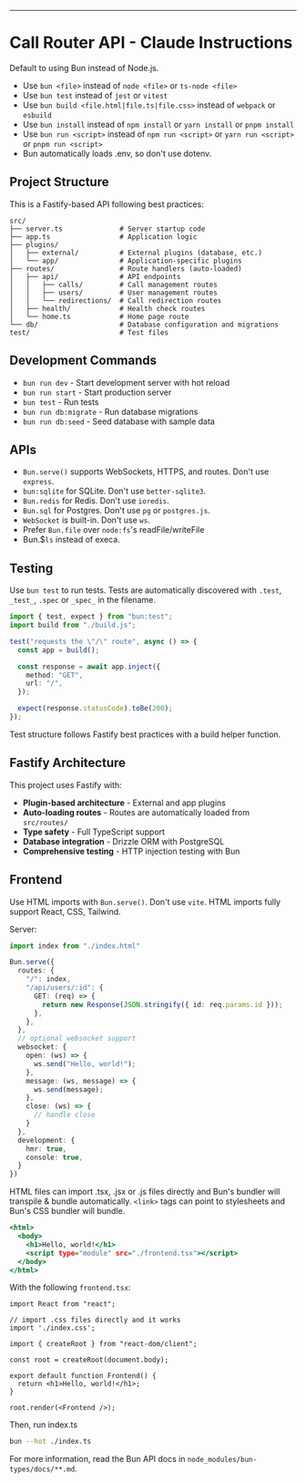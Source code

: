 ---

# Call Router API - Claude Instructions

Default to using Bun instead of Node.js.

- Use `bun <file>` instead of `node <file>` or `ts-node <file>`
- Use `bun test` instead of `jest` or `vitest`
- Use `bun build <file.html|file.ts|file.css>` instead of `webpack` or `esbuild`
- Use `bun install` instead of `npm install` or `yarn install` or `pnpm install`
- Use `bun run <script>` instead of `npm run <script>` or `yarn run <script>` or `pnpm run <script>`
- Bun automatically loads .env, so don't use dotenv.

## Project Structure

This is a Fastify-based API following best practices:

```
src/
├── server.ts              # Server startup code
├── app.ts                 # Application logic
├── plugins/
│   ├── external/          # External plugins (database, etc.)
│   └── app/               # Application-specific plugins
├── routes/                # Route handlers (auto-loaded)
│   ├── api/               # API endpoints
│   │   ├── calls/         # Call management routes
│   │   ├── users/         # User management routes
│   │   └── redirections/  # Call redirection routes
│   ├── health/            # Health check routes
│   └── home.ts            # Home page route
└── db/                    # Database configuration and migrations
test/                      # Test files
```

## Development Commands

- `bun run dev` - Start development server with hot reload
- `bun run start` - Start production server
- `bun test` - Run tests
- `bun run db:migrate` - Run database migrations
- `bun run db:seed` - Seed database with sample data

## APIs

- `Bun.serve()` supports WebSockets, HTTPS, and routes. Don't use `express`.
- `bun:sqlite` for SQLite. Don't use `better-sqlite3`.
- `Bun.redis` for Redis. Don't use `ioredis`.
- `Bun.sql` for Postgres. Don't use `pg` or `postgres.js`.
- `WebSocket` is built-in. Don't use `ws`.
- Prefer `Bun.file` over `node:fs`'s readFile/writeFile
- Bun.$`ls` instead of execa.

## Testing

Use `bun test` to run tests. Tests are automatically discovered with `.test`, `_test_`, `.spec` or `_spec_` in the filename.

```ts#test/app.spec.ts
import { test, expect } from "bun:test";
import build from "./build.js";

test("requests the \"/\" route", async () => {
  const app = build();

  const response = await app.inject({
    method: "GET",
    url: "/",
  });

  expect(response.statusCode).toBe(200);
});
```

Test structure follows Fastify best practices with a build helper function.

## Fastify Architecture

This project uses Fastify with:
- **Plugin-based architecture** - External and app plugins
- **Auto-loading routes** - Routes are automatically loaded from `src/routes/`
- **Type safety** - Full TypeScript support
- **Database integration** - Drizzle ORM with PostgreSQL
- **Comprehensive testing** - HTTP injection testing with Bun

## Frontend

Use HTML imports with `Bun.serve()`. Don't use `vite`. HTML imports fully support React, CSS, Tailwind.

Server:

```ts#index.ts
import index from "./index.html"

Bun.serve({
  routes: {
    "/": index,
    "/api/users/:id": {
      GET: (req) => {
        return new Response(JSON.stringify({ id: req.params.id }));
      },
    },
  },
  // optional websocket support
  websocket: {
    open: (ws) => {
      ws.send("Hello, world!");
    },
    message: (ws, message) => {
      ws.send(message);
    },
    close: (ws) => {
      // handle close
    }
  },
  development: {
    hmr: true,
    console: true,
  }
})
```

HTML files can import .tsx, .jsx or .js files directly and Bun's bundler will transpile & bundle automatically. `<link>` tags can point to stylesheets and Bun's CSS bundler will bundle.

```html#index.html
<html>
  <body>
    <h1>Hello, world!</h1>
    <script type="module" src="./frontend.tsx"></script>
  </body>
</html>
```

With the following `frontend.tsx`:

```tsx#frontend.tsx
import React from "react";

// import .css files directly and it works
import './index.css';

import { createRoot } from "react-dom/client";

const root = createRoot(document.body);

export default function Frontend() {
  return <h1>Hello, world!</h1>;
}

root.render(<Frontend />);
```

Then, run index.ts

```sh
bun --hot ./index.ts
```

For more information, read the Bun API docs in `node_modules/bun-types/docs/**.md`.
